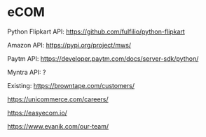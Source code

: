# eCOM

Python Flipkart API:
https://github.com/fulfilio/python-flipkart

Amazon API:
https://pypi.org/project/mws/

Paytm API:
https://developer.paytm.com/docs/server-sdk/python/

Myntra API:
?



Existing:
https://browntape.com/customers/

https://unicommerce.com/careers/

https://easyecom.io/

https://www.evanik.com/our-team/


